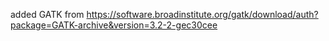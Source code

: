 added GATK from https://software.broadinstitute.org/gatk/download/auth?package=GATK-archive&version=3.2-2-gec30cee

